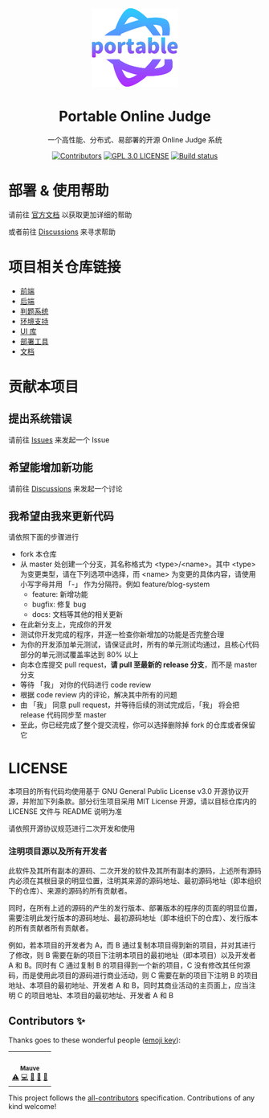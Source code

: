 <div align="center">
   <img src="https://github.com/PortableOJ/portable-docs/blob/master/img/favicon.png?raw=true" alt="Portable OJ"/>
   <br>
   <h1>Portable Online Judge</h1>
   <p>一个高性能、分布式、易部署的开源 Online Judge 系统</p>
<!-- ALL-CONTRIBUTORS-BADGE:START - Do not remove or modify this section -->
<a href="https://github.com/PortableOJ/portable-server/blob/master/README.md"><img src="https://img.shields.io/badge/all_contributors-1-orange.svg" alt="Contributors"></a>
<!-- ALL-CONTRIBUTORS-BADGE:END -->
  <a href="/LICENSE"><img src="https://img.shields.io/badge/license-GPL%203.0-blue.svg" alt="GPL 3.0 LICENSE"></a>
  <a href="https://github.com/PortableOJ/portable-server/actions/"><img src="https://github.com/PortableOJ/portable-server/actions/workflows/maven-docker.yml/badge.svg" alt="Build status"></a>
</div>

# 部署 & 使用帮助

请前往 [官方文档](https://portableoj.github.io/portable-docs) 以获取更加详细的帮助

或者前往 [Discussions](https://github.com/PortableOJ/portable-server/discussions) 来寻求帮助

# 项目相关仓库链接

- [前端](https://github.com/PortableOJ/portable-web)
- [后端](https://github.com/PortableOJ/portable-server)
- [判题系统](https://github.com/PortableOJ/portable-judge)
- [环境支持](https://github.com/PortableOJ/portable-judge-base)
- [UI 库](https://github.com/PortableOJ/mevcl)
- [部署工具](https://github.com/PortableOJ/portable-deploy)
- [文档](https://github.com/PortableOJ/portable-docs)

# 贡献本项目

## 提出系统错误

请前往 [Issues](https://github.com/PortableOJ/portable-server/issues) 来发起一个 Issue

## 希望能增加新功能

请前往 [Discussions](https://github.com/PortableOJ/portable-server/discussions) 来发起一个讨论

## 我希望由我来更新代码

请依照下面的步骤进行

- fork 本仓库
- 从 master 处创建一个分支，其名称格式为 \<type\>/\<name\>。其中 \<type\> 为变更类型，请在下列选项中选择，而 \<name\> 为变更的具体内容，请使用小写字母并用 「-」 作为分隔符。例如
  feature/blog-system
    * feature: 新增功能
    * bugfix: 修复 bug
    * docs: 文档等其他的相关更新
- 在此新分支上，完成你的开发
- 测试你开发完成的程序，并逐一检查你新增加的功能是否完整合理
- 为你的开发添加单元测试，请保证此时，所有的单元测试均通过，且核心代码部分的单元测试覆盖率达到 80% 以上
- 向本仓库提交 pull request，**请 pull 至最新的 release 分支**，而不是 master 分支
- 等待 「我」 对你的代码进行 code review
- 根据 code review 内的评论，解决其中所有的问题
- 由 「我」 同意 pull request，并等待后续的测试完成后，「我」 将会把 release 代码同步至 master
- 至此，你已经完成了整个提交流程，你可以选择删除掉 fork 的仓库或者保留它

# LICENSE

本项目的所有代码均使用基于 GNU General Public License v3.0 开源协议开源，并附加下列条款。部分衍生项目采用 MIT License 开源，请以目标仓库内的 LICENSE 文件与 README 说明为准

请依照开源协议规范进行二次开发和使用

### 注明项目源以及所有开发者

此软件及其所有副本的源码、二次开发的软件及其所有副本的源码，上述所有源码内必须在其根目录的明显位置，注明其来源的源码地址、最初源码地址（即本组织下的仓库）、来源的源码的所有贡献者。

同时，在所有上述的源码的产生的发行版本、部署版本的程序的页面的明显位置，需要注明此发行版本的源码地址、最初源码地址（即本组织下的仓库）、发行版本的所有贡献者所有贡献者。

例如，若本项目的开发者为 A，而 B 通过复制本项目得到新的项目，并对其进行了修改，则 B 需要在新的项目下注明本项目的最初地址（即本项目）以及开发者 A 和 B。同时有 C 通过复制 B 的项目得到一个新的项目，C
没有修改其任何源码，而是使用此项目的源码进行商业活动，则 C 需要在新的项目下注明 B 的项目地址、本项目的最初地址、开发者 A 和 B，同时其商业活动的主页面上，应当注明 C 的项目地址、本项目的最初地址、开发者 A 和 B

## Contributors ✨

Thanks goes to these wonderful people ([emoji key](https://allcontributors.org/docs/en/emoji-key)):

<!-- ALL-CONTRIBUTORS-LIST:START - Do not remove or modify this section -->
<!-- prettier-ignore-start -->
<!-- markdownlint-disable -->
<table>
  <tr>
    <td align="center"><a href="http://hukeqing.github.io"><img src="https://avatars.githubusercontent.com/u/47495915?v=4?s=100" width="100px;" alt=""/><br /><sub><b>Mauve</b></sub></a><br /><a href="https://github.com/PortableOJ/portable-server/commits?author=Hukeqing" title="Tests">⚠️</a> <a href="https://github.com/PortableOJ/portable-server/commits?author=Hukeqing" title="Code">💻</a> <a href="#ideas-Hukeqing" title="Ideas, Planning, & Feedback">🤔</a> <a href="#maintenance-Hukeqing" title="Maintenance">🚧</a> <a href="https://github.com/PortableOJ/portable-server/pulls?q=is%3Apr+reviewed-by%3AHukeqing" title="Reviewed Pull Requests">👀</a></td>
  </tr>
</table>

<!-- markdownlint-restore -->
<!-- prettier-ignore-end -->

<!-- ALL-CONTRIBUTORS-LIST:END -->

This project follows the [all-contributors](https://github.com/all-contributors/all-contributors) specification. Contributions of any kind welcome!

